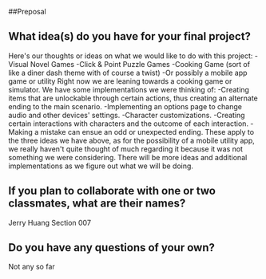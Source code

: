 ##Preposal
## What idea(s) do you have for your final project?

Here's our thoughts or ideas on what we would like to do with this project: 
-Visual Novel Games
 -Click & Point Puzzle Games
 -Cooking Game (sort of like a diner dash theme with of course a twist) 
-Or possibly a mobile app game or utility Right now we are leaning towards a cooking game or simulator. We have some implementations we were thinking of:
 -Creating items that are unlockable through certain actions, thus creating an alternate ending to the main scenario. 
-Implementing an options page to change audio and other devices' settings. 
-Character customizations. 
-Creating certain interactions with characters and the outcome of each interaction.
 -Making a mistake can ensue an odd or unexpected ending. These apply to the three ideas we have above, as for the possibility of a mobile utility app, we really haven't quite thought of much regarding it because it was not something we were considering. There will be more ideas and additional implementations as we figure out what we will be doing.

## If you plan to collaborate with one or two classmates, what are their names?

Jerry Huang Section 007

## Do you have any questions of your own?

Not any so far
